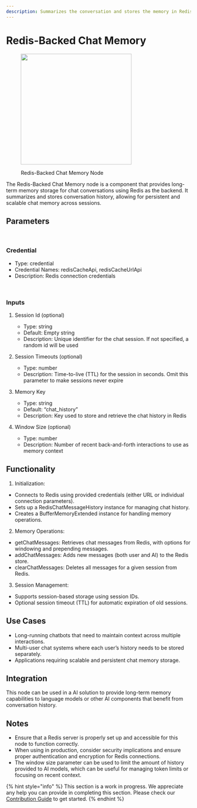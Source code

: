 ```yaml
---
description: Summarizes the conversation and stores the memory in Redis server.
---
```


# Redis-Backed Chat Memory

<figure><img src="../../../.gitbook/assets/image (109).png" alt="" width="302"><figcaption><p>Redis-Backed Chat Memory Node</p></figcaption></figure>

The Redis-Backed Chat Memory node is a component that provides long-term memory storage for chat conversations using Redis as the backend. It summarizes and stores conversation history, allowing for persistent and scalable chat memory across sessions.

## Parameters
​
### Credential
  -  Type: credential
  -  Credential Names: redisCacheApi, redisCacheUrlApi
  -  Description: Redis connection credentials

​
### Inputs

1. Session Id (optional)

    - Type: string
    - Default: Empty string
    - Description: Unique identifier for the chat session. If not specified, a random id will be used

2. Session Timeouts (optional)

    - Type: number
    - Description: Time-to-live (TTL) for the session in seconds. Omit this parameter to make sessions never expire

3. Memory Key

    - Type: string
    - Default: “chat_history”
    - Description: Key used to store and retrieve the chat history in Redis

4. Window Size (optional)

    - Type: number
    - Description: Number of recent back-and-forth interactions to use as memory context


## Functionality

1. Initialization:

- Connects to Redis using provided credentials (either URL or individual connection parameters).
- Sets up a RedisChatMessageHistory instance for managing chat history.
- Creates a BufferMemoryExtended instance for handling memory operations.

2. Memory Operations:

- getChatMessages: Retrieves chat messages from Redis, with options for windowing and prepending messages.
- addChatMessages: Adds new messages (both user and AI) to the Redis store.
- clearChatMessages: Deletes all messages for a given session from Redis.

3. Session Management:

- Supports session-based storage using session IDs.
- Optional session timeout (TTL) for automatic expiration of old sessions.

## Use Cases

- Long-running chatbots that need to maintain context across multiple interactions.
- Multi-user chat systems where each user’s history needs to be stored separately.
- Applications requiring scalable and persistent chat memory storage.

## Integration

This node can be used in a AI solution to provide long-term memory capabilities to language models or other AI components that benefit from conversation history.


## Notes

- Ensure that a Redis server is properly set up and accessible for this node to function correctly.
- When using in production, consider security implications and ensure proper authentication and encryption for Redis connections.
- The window size parameter can be used to limit the amount of history provided to AI models, which can be useful for managing token limits or focusing on recent context.

{% hint style="info" %}
This section is a work in progress. We appreciate any help you can provide in completing this section. Please check our [Contribution Guide](../../../contributing/) to get started.
{% endhint %}
